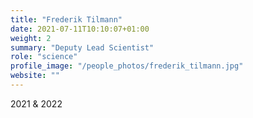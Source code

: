 ```yaml
---
title: "Frederik Tilmann"
date: 2021-07-11T10:10:07+01:00
weight: 2
summary: "Deputy Lead Scientist"
role: "science"
profile_image: "/people_photos/frederik_tilmann.jpg"
website: ""
---
```

2021 & 2022
